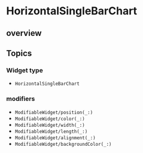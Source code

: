 # HorizontalSingleBarChart

## overview

## Topics

### Widget type

- ``HorizontalSingleBarChart``

### modifiers

- ``ModifiableWidget/position(_:)``
- ``ModifiableWidget/color(_:)``
- ``ModifiableWidget/width(_:)``
- ``ModifiableWidget/length(_:)``
- ``ModifiableWidget/alignment(_:)``
- ``ModifiableWidget/backgroundColor(_:)``

